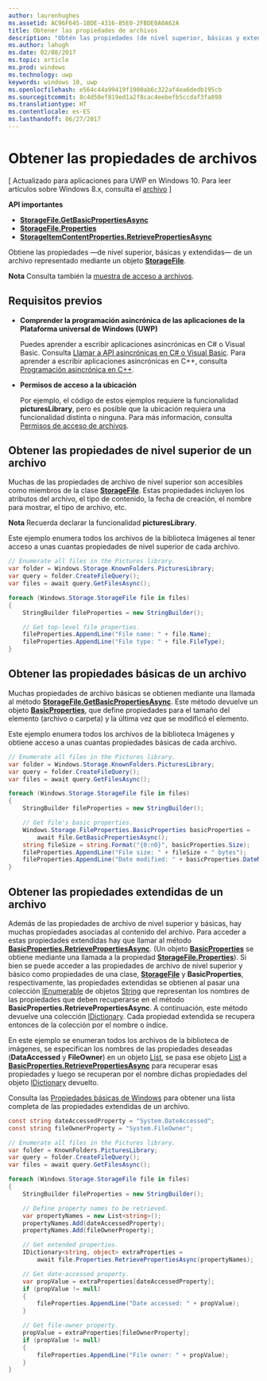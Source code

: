 ```yaml
---
author: laurenhughes
ms.assetid: AC96F645-1BDE-4316-85E0-2FBDE0A0A62A
title: Obtener las propiedades de archivos
description: "Obtén las propiedades (de nivel superior, básicas y extendidas) de un archivo representado mediante un objeto StorageFile."
ms.author: lahugh
ms.date: 02/08/2017
ms.topic: article
ms.prod: windows
ms.technology: uwp
keywords: windows 10, uwp
ms.openlocfilehash: e564c44a99419f1900ab6c322af4ea6dedb195cb
ms.sourcegitcommit: 8c4d50ef819ed1a2f8cac4eebefb5ccdaf3fa898
ms.translationtype: HT
ms.contentlocale: es-ES
ms.lasthandoff: 06/27/2017
---
```

# <a name="get-file-properties"></a>Obtener las propiedades de archivos

\[ Actualizado para aplicaciones para UWP en Windows 10. Para leer artículos sobre Windows 8.x, consulta el [archivo](http://go.microsoft.com/fwlink/p/?linkid=619132) \]


**API importantes**

-   [**StorageFile.GetBasicPropertiesAsync**](https://msdn.microsoft.com/library/windows/apps/hh701737)
-   [**StorageFile.Properties**](https://msdn.microsoft.com/library/windows/apps/br227225)
-   [**StorageItemContentProperties.RetrievePropertiesAsync**](https://msdn.microsoft.com/library/windows/apps/hh770652)

Obtiene las propiedades —de nivel superior, básicas y extendidas— de un archivo representado mediante un objeto [**StorageFile**](https://msdn.microsoft.com/library/windows/apps/br227171).

**Nota**  Consulta también la [muestra de acceso a archivos](http://go.microsoft.com/fwlink/p/?linkid=619995).

 


## <a name="prerequisites"></a>Requisitos previos

-   **Comprender la programación asincrónica de las aplicaciones de la Plataforma universal de Windows (UWP)**

    Puedes aprender a escribir aplicaciones asincrónicas en C# o Visual Basic. Consulta [Llamar a API asincrónicas en C# o Visual Basic](https://msdn.microsoft.com/library/windows/apps/mt187337). Para aprender a escribir aplicaciones asincrónicas en C++, consulta [Programación asincrónica en C++](https://msdn.microsoft.com/library/windows/apps/mt187334).

-   **Permisos de acceso a la ubicación**

    Por ejemplo, el código de estos ejemplos requiere la funcionalidad **picturesLibrary**, pero es posible que la ubicación requiera una funcionalidad distinta o ninguna. Para más información, consulta [Permisos de acceso de archivos](file-access-permissions.md).

## <a name="getting-a-files-top-level-properties"></a>Obtener las propiedades de nivel superior de un archivo

Muchas de las propiedades de archivo de nivel superior son accesibles como miembros de la clase [**StorageFile**](https://msdn.microsoft.com/library/windows/apps/br227171). Estas propiedades incluyen los atributos del archivo, el tipo de contenido, la fecha de creación, el nombre para mostrar, el tipo de archivo, etc.

**Nota**  Recuerda declarar la funcionalidad **picturesLibrary**.

 

Este ejemplo enumera todos los archivos de la biblioteca Imágenes al tener acceso a unas cuantas propiedades de nivel superior de cada archivo.

```csharp
// Enumerate all files in the Pictures library.
var folder = Windows.Storage.KnownFolders.PicturesLibrary;
var query = folder.CreateFileQuery();
var files = await query.GetFilesAsync();

foreach (Windows.Storage.StorageFile file in files)
{
    StringBuilder fileProperties = new StringBuilder();

    // Get top-level file properties.
    fileProperties.AppendLine("File name: " + file.Name);
    fileProperties.AppendLine("File type: " + file.FileType);
}
```

## <a name="getting-a-files-basic-properties"></a>Obtener las propiedades básicas de un archivo

Muchas propiedades de archivo básicas se obtienen mediante una llamada al método [**StorageFile.GetBasicPropertiesAsync**](https://msdn.microsoft.com/library/windows/apps/hh701737). Este método devuelve un objeto [**BasicProperties**](https://msdn.microsoft.com/library/windows/apps/br212113), que define propiedades para el tamaño del elemento (archivo o carpeta) y la última vez que se modificó el elemento.

Este ejemplo enumera todos los archivos de la biblioteca Imágenes y obtiene acceso a unas cuantas propiedades básicas de cada archivo.

```csharp
// Enumerate all files in the Pictures library.
var folder = Windows.Storage.KnownFolders.PicturesLibrary;
var query = folder.CreateFileQuery();
var files = await query.GetFilesAsync();

foreach (Windows.Storage.StorageFile file in files)
{
    StringBuilder fileProperties = new StringBuilder();

    // Get file's basic properties.
    Windows.Storage.FileProperties.BasicProperties basicProperties =
        await file.GetBasicPropertiesAsync();
    string fileSize = string.Format("{0:n0}", basicProperties.Size);
    fileProperties.AppendLine("File size: " + fileSize + " bytes");
    fileProperties.AppendLine("Date modified: " + basicProperties.DateModified);
}
 ```

## <a name="getting-a-files-extended-properties"></a>Obtener las propiedades extendidas de un archivo

Además de las propiedades de archivo de nivel superior y básicas, hay muchas propiedades asociadas al contenido del archivo. Para acceder a estas propiedades extendidas hay que llamar al método [**BasicProperties.RetrievePropertiesAsync**](https://msdn.microsoft.com/library/windows/apps/br212124). (Un objeto [**BasicProperties**](https://msdn.microsoft.com/library/windows/apps/br212113) se obtiene mediante una llamada a la propiedad [**StorageFile.Properties**](https://msdn.microsoft.com/library/windows/apps/br227225)). Si bien se puede acceder a las propiedades de archivo de nivel superior y básico como propiedades de una clase, [**StorageFile**](https://msdn.microsoft.com/library/windows/apps/br227171) y **BasicProperties**, respectivamente, las propiedades extendidas se obtienen al pasar una colección [IEnumerable](http://go.microsoft.com/fwlink/p/?LinkID=313091) de objetos [String](http://go.microsoft.com/fwlink/p/?LinkID=325032) que representan los nombres de las propiedades que deben recuperarse en el método **BasicProperties.RetrievePropertiesAsync**. A continuación, este método devuelve una colección [IDictionary](http://go.microsoft.com/fwlink/p/?LinkId=325238). Cada propiedad extendida se recupera entonces de la colección por el nombre o índice.

En este ejemplo se enumeran todos los archivos de la biblioteca de imágenes, se especifican los nombres de las propiedades deseadas (**DataAccessed** y **FileOwner**) en un objeto [List](http://go.microsoft.com/fwlink/p/?LinkID=325246), se pasa ese objeto [List](http://go.microsoft.com/fwlink/p/?LinkID=325246) a [**BasicProperties.RetrievePropertiesAsync**](https://msdn.microsoft.com/library/windows/apps/br212124) para recuperar esas propiedades y luego se recuperan por el nombre dichas propiedades del objeto [IDictionary](http://go.microsoft.com/fwlink/p/?LinkId=325238) devuelto.

Consulta las [Propiedades básicas de Windows](https://msdn.microsoft.com/library/windows/desktop/mt805470) para obtener una lista completa de las propiedades extendidas de un archivo.

```csharp
const string dateAccessedProperty = "System.DateAccessed";
const string fileOwnerProperty = "System.FileOwner";

// Enumerate all files in the Pictures library.
var folder = KnownFolders.PicturesLibrary;
var query = folder.CreateFileQuery();
var files = await query.GetFilesAsync();

foreach (Windows.Storage.StorageFile file in files)
{
    StringBuilder fileProperties = new StringBuilder();

    // Define property names to be retrieved.
    var propertyNames = new List<string>();
    propertyNames.Add(dateAccessedProperty);
    propertyNames.Add(fileOwnerProperty);

    // Get extended properties.
    IDictionary<string, object> extraProperties =
        await file.Properties.RetrievePropertiesAsync(propertyNames);

    // Get date-accessed property.
    var propValue = extraProperties[dateAccessedProperty];
    if (propValue != null)
    {
        fileProperties.AppendLine("Date accessed: " + propValue);
    }

    // Get file-owner property.
    propValue = extraProperties[fileOwnerProperty];
    if (propValue != null)
    {
        fileProperties.AppendLine("File owner: " + propValue);
    }
}
```

 

 
